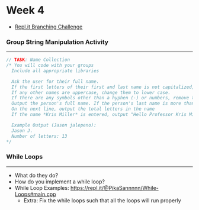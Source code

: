 # Week 4

* [Repl.it Branching Challenge](https://repl.it/@PikaSannnnn/CS10-W4S1#main.cpp)


### Group String Manipulation Activity
---
```c++
// TASK: Name Collection
/* You will code with your groups 
  Include all appropriate libraries

  Ask the user for their full name.
  If the first letters of their first and last name is not capitalized, capitalize it.
  If any other names are uppercase, change them to lower case.
  If there are any symbols other than a hyphen (-) or numbers, remove them from the name.
  Output the person's full name. If the person's last name is more than 7 characters, print out the abbreviation.
  On the next line, output the total letters in the name
  If the name *Kris Miller* is entered, output "Hello Professor Kris Miller!"

  Example Output (Jason jalepeno): 
  Jason J.
  Number of letters: 13 
*/


```

### While Loops
---
* What do they do?  
* How do you implement a while loop?  
* While Loop Examples: https://repl.it/@PikaSannnnn/While-Loops#main.cpp   
  - Extra: Fix the while loops such that all the loops will run properly

